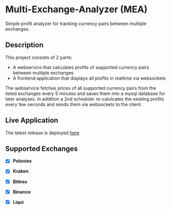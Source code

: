 # Multi-Exchange-Analyzer (MEA)

Simple profit analyzer for tracking currency pairs between multiple exchanges.

## Description
This project consists of 2 parts:
  - A webservice that calculates profits of supported currency pairs between multiple exchanges
  - A frontend application that displays all profits in realtime via websockets

The webservice fetches prices of all supported currency pairs from the listed exchanges every 5 minutes and saves them into a mysql database for later analyses. In addition a 2nd scheduler re-calulcates the existing profits every few seconds and sends them via websockets to the client.

## Live Application
The latest release is deployed [here](https://bitwork.soon.it/me-analyzer/)

## Supported Exchanges
- [x] **Poloniex**
- [x] **Kraken**
- [x] **Bittrex**
- [x] **Binance**
- [x] **Liqui**

